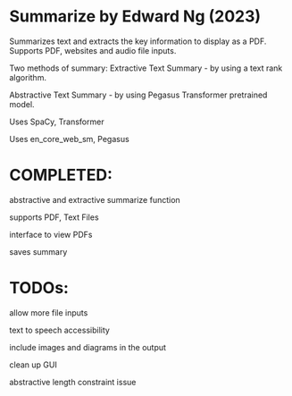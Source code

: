 # Summarize by Edward Ng (2023)

Summarizes text and extracts the key information to display as a PDF. Supports PDF, websites and audio file inputs.

Two methods of summary:
  Extractive Text Summary - by using a text rank algorithm.
  
  Abstractive Text Summary - by using Pegasus Transformer pretrained model.
  
  

Uses SpaCy, Transformer

Uses en_core_web_sm, Pegasus

# COMPLETED:
abstractive and extractive summarize function

supports PDF, Text Files

interface to view PDFs

saves summary

# TODOs:
 allow more file inputs
 
 text to speech accessibility
 
 include images and diagrams in the output
 
 clean up GUI
 
 abstractive length constraint issue
 
